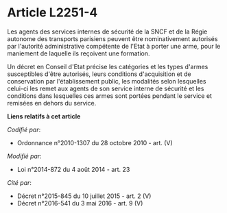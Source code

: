 # Article L2251-4

Les agents des services internes de sécurité de la SNCF et de la Régie autonome des transports parisiens peuvent être
nominativement autorisés par l'autorité administrative compétente de l'Etat à porter une arme, pour le maniement de laquelle
ils reçoivent une formation.

Un décret en Conseil d'Etat précise les catégories et les types d'armes susceptibles d'être autorisés, leurs conditions
d'acquisition et de conservation par l'établissement public, les modalités selon lesquelles celui-ci les remet aux agents de
son service interne de sécurité et les conditions dans lesquelles ces armes sont portées pendant le service et remisées en
dehors du service.

**Liens relatifs à cet article**

_Codifié par_:

  - Ordonnance n°2010-1307 du 28 octobre 2010 - art. (V)

_Modifié par_:

  - Loi n°2014-872 du 4 août 2014 - art. 23

_Cité par_:

  - Décret n°2015-845 du 10 juillet 2015 - art. 2 (V)
  - Décret n°2016-541 du 3 mai 2016 - art. 9 (V)

